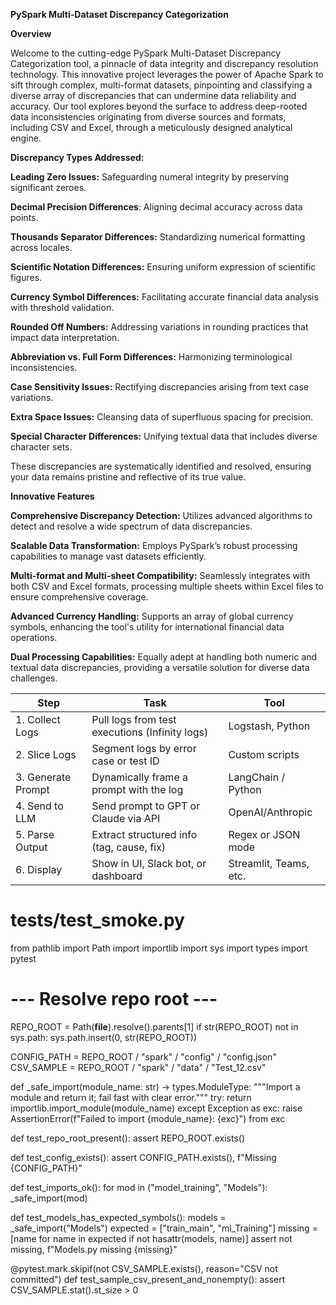 **PySpark Multi-Dataset Discrepancy Categorization**

**Overview**

Welcome to the cutting-edge PySpark Multi-Dataset Discrepancy Categorization tool, a pinnacle of data integrity and discrepancy resolution technology. This innovative project leverages the power of Apache Spark to sift through complex, multi-format datasets, pinpointing and classifying a diverse array of discrepancies that can undermine data reliability and accuracy. Our tool explores beyond the surface to address deep-rooted data inconsistencies originating from diverse sources and formats, including CSV and Excel, through a meticulously designed analytical engine.


**Discrepancy Types Addressed:**

**Leading Zero Issues:** Safeguarding numeral integrity by preserving significant zeroes.

**Decimal Precision Differences**: Aligning decimal accuracy across data points.

**Thousands Separator Differences:** Standardizing numerical formatting across locales.

**Scientific Notation Differences:** Ensuring uniform expression of scientific figures.

**Currency Symbol Differences:** Facilitating accurate financial data analysis with threshold validation.

**Rounded Off Numbers:** Addressing variations in rounding practices that impact data interpretation.

**Abbreviation vs. Full Form Differences:** Harmonizing terminological inconsistencies.

**Case Sensitivity Issues:** Rectifying discrepancies arising from text case variations.

**Extra Space Issues:** Cleansing data of superfluous spacing for precision.

**Special Character Differences:** Unifying textual data that includes diverse character sets.

These discrepancies are systematically identified and resolved, ensuring your data remains pristine and reflective of its true value.

**Innovative Features**

**Comprehensive Discrepancy Detection:** Utilizes advanced algorithms to detect and resolve a wide spectrum of data discrepancies.

**Scalable Data Transformation:** Employs PySpark’s robust processing capabilities to manage vast datasets efficiently.

**Multi-format and Multi-sheet Compatibility:** Seamlessly integrates with both CSV and Excel formats, processing multiple sheets within Excel files to ensure comprehensive coverage.

**Advanced Currency Handling:** Supports an array of global currency symbols, enhancing the tool's utility for international financial data operations.

**Dual Processing Capabilities:** Equally adept at handling both numeric and textual data discrepancies, providing a versatile solution for diverse data challenges.


| Step               | Task                                           | Tool                   |
| ------------------ | ---------------------------------------------- | ---------------------- |
| 1. Collect Logs    | Pull logs from test executions (Infinity logs) | Logstash, Python       |
| 2. Slice Logs      | Segment logs by error case or test ID          | Custom scripts         |
| 3. Generate Prompt | Dynamically frame a prompt with the log        | LangChain / Python     |
| 4. Send to LLM     | Send prompt to GPT or Claude via API           | OpenAI/Anthropic       |
| 5. Parse Output    | Extract structured info (tag, cause, fix)      | Regex or JSON mode     |
| 6. Display         | Show in UI, Slack bot, or dashboard            | Streamlit, Teams, etc. |


# tests/test_smoke.py
from pathlib import Path
import importlib
import sys
import types
import pytest

# --- Resolve repo root ---
REPO_ROOT = Path(__file__).resolve().parents[1]
if str(REPO_ROOT) not in sys.path:
    sys.path.insert(0, str(REPO_ROOT))

CONFIG_PATH = REPO_ROOT / "spark" / "config" / "config.json"
CSV_SAMPLE  = REPO_ROOT / "spark" / "data" / "Test_12.csv"

def _safe_import(module_name: str) -> types.ModuleType:
    """Import a module and return it; fail fast with clear error."""
    try:
        return importlib.import_module(module_name)
    except Exception as exc:
        raise AssertionError(f"Failed to import {module_name}: {exc}") from exc

def test_repo_root_present():
    assert REPO_ROOT.exists()

def test_config_exists():
    assert CONFIG_PATH.exists(), f"Missing {CONFIG_PATH}"

def test_imports_ok():
    for mod in ("model_training", "Models"):
        _safe_import(mod)

def test_models_has_expected_symbols():
    models = _safe_import("Models")
    expected = ["train_main", "ml_Training"]
    missing = [name for name in expected if not hasattr(models, name)]
    assert not missing, f"Models.py missing {missing}"

@pytest.mark.skipif(not CSV_SAMPLE.exists(), reason="CSV not committed")
def test_sample_csv_present_and_nonempty():
    assert CSV_SAMPLE.stat().st_size > 0



